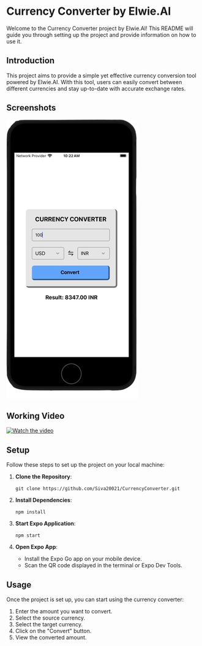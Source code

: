 # Currency Converter by Elwie.AI

Welcome to the Currency Converter project by Elwie.AI! This README will guide you through setting up the project and provide information on how to use it.

## Introduction

This project aims to provide a simple yet effective currency conversion tool powered by Elwie.AI. With this tool, users can easily convert between different currencies and stay up-to-date with accurate exchange rates.

## Screenshots

<img src="/ReadmeAssets/ss.png" alt="Screenshot Description">

## Working Video

[![Watch the video](https://picjj.com/images/VOu2r.png)](https://www.loom.com/embed/2e7879c66fb24c4cb60b3b62f58dc040)


## Setup

Follow these steps to set up the project on your local machine:

1. **Clone the Repository**: 
   ```
   git clone https://github.com/Siva20021/CurrencyConverter.git
   ```
   
2. **Install Dependencies**: 
   ```
   npm install
   ```

3. **Start Expo Application**:
   ```
   npm start
   ```
   
4. **Open Expo App**:
   - Install the Expo Go app on your mobile device.
   - Scan the QR code displayed in the terminal or Expo Dev Tools.

## Usage

Once the project is set up, you can start using the currency converter:

1. Enter the amount you want to convert.
2. Select the source currency.
3. Select the target currency.
4. Click on the "Convert" button.
5. View the converted amount.

